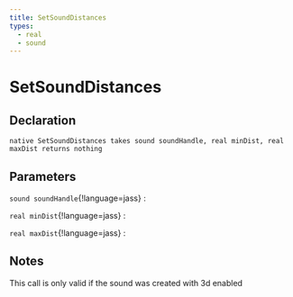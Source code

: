 ```yaml
---
title: SetSoundDistances
types:
  - real
  - sound
---
```


# SetSoundDistances

## Declaration

```jass
native SetSoundDistances takes sound soundHandle, real minDist, real maxDist returns nothing
```

## Parameters
`sound soundHandle`{!language=jass}
: 

`real minDist`{!language=jass}
: 

`real maxDist`{!language=jass}
: 

## Notes 
This call is only valid if the sound was created with 3d enabled
